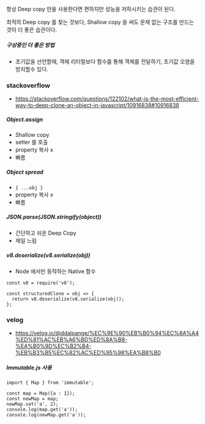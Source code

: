 항상 Deep copy 만을 사용한다면 편하지만 성능을 저하시키는 습관이 된다.

최적의 Deep copy 를 찾는 것보다, Shallow copy 을 써도 문제 없는 구조를 만드는 것이 더 좋은 습관이다.

##### 구상중인 더 좋은 방법
* 초기값을 선언할때, 객체 리터럴보다 함수를 통해 객체를 전달하기, 초기값 오염을 방지할수 있다.

### stackoverflow
* https://stackoverflow.com/questions/122102/what-is-the-most-efficient-way-to-deep-clone-an-object-in-javascript/10916838#10916838

##### Object.assign
* Shallow copy
* setter 를 호출
* property 복사 x
* 빠름

##### Object spread
* `{ ...obj }`
* property 복사 x
* 빠름

##### JSON.parse(JSON.stringify(object))
* 간단하고 쉬운 Deep Copy
* 제일 느림

##### v8.deserialize(v8.serialize(obj))
* Node 에서만 동작하는 Native 함수
```
const v8 = require('v8');

const structuredClone = obj => {
  return v8.deserialize(v8.serialize(obj));
};
```

### velog
* https://velog.io/@ddalpange/%EC%9E%90%EB%B0%94%EC%8A%A4%ED%81%AC%EB%A6%BD%ED%8A%B8-%EA%B0%9D%EC%B2%B4-%EB%B3%B5%EC%82%AC%ED%95%98%EA%B8%B0

##### Immutable.js 사용
```
import { Map } from 'immutable';

const map = Map({a : 1});
const newMap = map;
newMap.set('a', 2);
console.log(map.get('a'));
console.log(newMap.get('a'));
```
